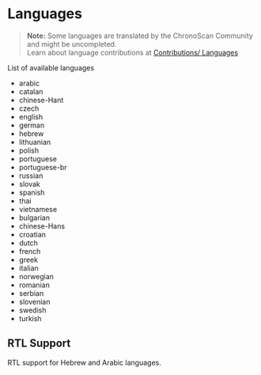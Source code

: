 
# Languages

> **Note:** Some languages are translated by the ChronoScan Community and might be uncompleted.  
Learn about language contributions at [Contributions/ Languages](./contributions/index?id=languages)

List of available languages

* arabic
* catalan    
* chinese-Hant 
* czech
* english
* german
* hebrew
* lithuanian
* polish  
* portuguese
* portuguese-br  
* russian
* slovak  
* spanish
* thai  
* vietnamese
* bulgarian
* chinese-Hans 
* croatian  
* dutch
* french
* greek
* italian
* norwegian
* romanian    
* serbian
* slovenian
* swedish
* turkish

## RTL Support

RTL support for Hebrew and Arabic languages.

